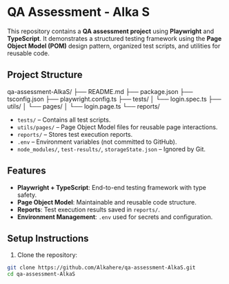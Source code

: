 # QA Assessment - Alka S

This repository contains a **QA assessment project** using **Playwright** and **TypeScript**. It demonstrates a structured testing framework using the **Page Object Model (POM)** design pattern, organized test scripts, and utilities for reusable code.

## Project Structure

qa-assessment-AlkaS/
├── README.md
├── package.json
├── tsconfig.json
├── playwright.config.ts
├── tests/
│ └── login.spec.ts
├── utils/
│ └── pages/
│ └── login.page.ts
└── reports/


- `tests/` – Contains all test scripts.  
- `utils/pages/` – Page Object Model files for reusable page interactions.  
- `reports/` – Stores test execution reports.  
- `.env` – Environment variables (not committed to GitHub).  
- `node_modules/`, `test-results/`, `storageState.json` – Ignored by Git.

## Features

- **Playwright + TypeScript**: End-to-end testing framework with type safety.  
- **Page Object Model**: Maintainable and reusable code structure.  
- **Reports**: Test execution results saved in `reports/`.  
- **Environment Management**: `.env` used for secrets and configuration.  

## Setup Instructions

1. Clone the repository:

```bash
git clone https://github.com/Alkahere/qa-assessment-AlkaS.git
cd qa-assessment-AlkaS
